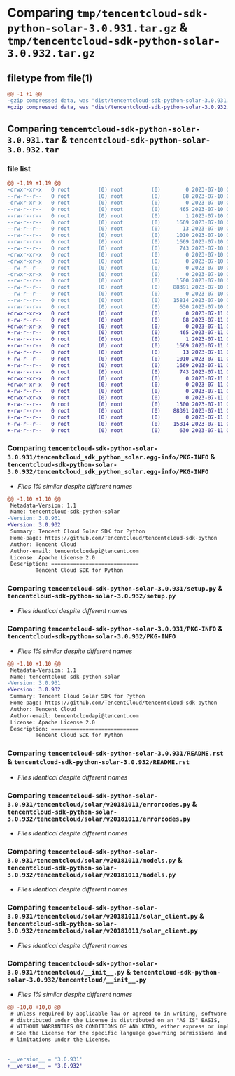 # Comparing `tmp/tencentcloud-sdk-python-solar-3.0.931.tar.gz` & `tmp/tencentcloud-sdk-python-solar-3.0.932.tar.gz`

## filetype from file(1)

```diff
@@ -1 +1 @@
-gzip compressed data, was "dist/tencentcloud-sdk-python-solar-3.0.931.tar", last modified: Mon Jul 10 00:51:16 2023, max compression
+gzip compressed data, was "dist/tencentcloud-sdk-python-solar-3.0.932.tar", last modified: Tue Jul 11 00:58:35 2023, max compression
```

## Comparing `tencentcloud-sdk-python-solar-3.0.931.tar` & `tencentcloud-sdk-python-solar-3.0.932.tar`

### file list

```diff
@@ -1,19 +1,19 @@
-drwxr-xr-x   0 root         (0) root         (0)        0 2023-07-10 00:51:16.000000 tencentcloud-sdk-python-solar-3.0.931/
--rw-r--r--   0 root         (0) root         (0)       88 2023-07-10 00:51:16.000000 tencentcloud-sdk-python-solar-3.0.931/setup.cfg
-drwxr-xr-x   0 root         (0) root         (0)        0 2023-07-10 00:51:16.000000 tencentcloud-sdk-python-solar-3.0.931/tencentcloud_sdk_python_solar.egg-info/
--rw-r--r--   0 root         (0) root         (0)      465 2023-07-10 00:51:16.000000 tencentcloud-sdk-python-solar-3.0.931/tencentcloud_sdk_python_solar.egg-info/SOURCES.txt
--rw-r--r--   0 root         (0) root         (0)        1 2023-07-10 00:51:16.000000 tencentcloud-sdk-python-solar-3.0.931/tencentcloud_sdk_python_solar.egg-info/dependency_links.txt
--rw-r--r--   0 root         (0) root         (0)     1669 2023-07-10 00:51:16.000000 tencentcloud-sdk-python-solar-3.0.931/tencentcloud_sdk_python_solar.egg-info/PKG-INFO
--rw-r--r--   0 root         (0) root         (0)       13 2023-07-10 00:51:16.000000 tencentcloud-sdk-python-solar-3.0.931/tencentcloud_sdk_python_solar.egg-info/top_level.txt
--rw-r--r--   0 root         (0) root         (0)     1010 2023-07-10 00:51:16.000000 tencentcloud-sdk-python-solar-3.0.931/setup.py
--rw-r--r--   0 root         (0) root         (0)     1669 2023-07-10 00:51:16.000000 tencentcloud-sdk-python-solar-3.0.931/PKG-INFO
--rw-r--r--   0 root         (0) root         (0)      743 2023-07-10 00:51:16.000000 tencentcloud-sdk-python-solar-3.0.931/README.rst
-drwxr-xr-x   0 root         (0) root         (0)        0 2023-07-10 00:51:16.000000 tencentcloud-sdk-python-solar-3.0.931/tencentcloud/
-drwxr-xr-x   0 root         (0) root         (0)        0 2023-07-10 00:51:16.000000 tencentcloud-sdk-python-solar-3.0.931/tencentcloud/solar/
--rw-r--r--   0 root         (0) root         (0)        0 2023-07-10 00:51:16.000000 tencentcloud-sdk-python-solar-3.0.931/tencentcloud/solar/__init__.py
-drwxr-xr-x   0 root         (0) root         (0)        0 2023-07-10 00:51:16.000000 tencentcloud-sdk-python-solar-3.0.931/tencentcloud/solar/v20181011/
--rw-r--r--   0 root         (0) root         (0)     1500 2023-07-10 00:51:16.000000 tencentcloud-sdk-python-solar-3.0.931/tencentcloud/solar/v20181011/errorcodes.py
--rw-r--r--   0 root         (0) root         (0)    88391 2023-07-10 00:51:16.000000 tencentcloud-sdk-python-solar-3.0.931/tencentcloud/solar/v20181011/models.py
--rw-r--r--   0 root         (0) root         (0)        0 2023-07-10 00:51:16.000000 tencentcloud-sdk-python-solar-3.0.931/tencentcloud/solar/v20181011/__init__.py
--rw-r--r--   0 root         (0) root         (0)    15814 2023-07-10 00:51:16.000000 tencentcloud-sdk-python-solar-3.0.931/tencentcloud/solar/v20181011/solar_client.py
--rw-r--r--   0 root         (0) root         (0)      630 2023-07-10 00:51:16.000000 tencentcloud-sdk-python-solar-3.0.931/tencentcloud/__init__.py
+drwxr-xr-x   0 root         (0) root         (0)        0 2023-07-11 00:58:35.000000 tencentcloud-sdk-python-solar-3.0.932/
+-rw-r--r--   0 root         (0) root         (0)       88 2023-07-11 00:58:35.000000 tencentcloud-sdk-python-solar-3.0.932/setup.cfg
+drwxr-xr-x   0 root         (0) root         (0)        0 2023-07-11 00:58:35.000000 tencentcloud-sdk-python-solar-3.0.932/tencentcloud_sdk_python_solar.egg-info/
+-rw-r--r--   0 root         (0) root         (0)      465 2023-07-11 00:58:35.000000 tencentcloud-sdk-python-solar-3.0.932/tencentcloud_sdk_python_solar.egg-info/SOURCES.txt
+-rw-r--r--   0 root         (0) root         (0)        1 2023-07-11 00:58:35.000000 tencentcloud-sdk-python-solar-3.0.932/tencentcloud_sdk_python_solar.egg-info/dependency_links.txt
+-rw-r--r--   0 root         (0) root         (0)     1669 2023-07-11 00:58:35.000000 tencentcloud-sdk-python-solar-3.0.932/tencentcloud_sdk_python_solar.egg-info/PKG-INFO
+-rw-r--r--   0 root         (0) root         (0)       13 2023-07-11 00:58:35.000000 tencentcloud-sdk-python-solar-3.0.932/tencentcloud_sdk_python_solar.egg-info/top_level.txt
+-rw-r--r--   0 root         (0) root         (0)     1010 2023-07-11 00:58:34.000000 tencentcloud-sdk-python-solar-3.0.932/setup.py
+-rw-r--r--   0 root         (0) root         (0)     1669 2023-07-11 00:58:35.000000 tencentcloud-sdk-python-solar-3.0.932/PKG-INFO
+-rw-r--r--   0 root         (0) root         (0)      743 2023-07-11 00:58:34.000000 tencentcloud-sdk-python-solar-3.0.932/README.rst
+drwxr-xr-x   0 root         (0) root         (0)        0 2023-07-11 00:58:35.000000 tencentcloud-sdk-python-solar-3.0.932/tencentcloud/
+drwxr-xr-x   0 root         (0) root         (0)        0 2023-07-11 00:58:35.000000 tencentcloud-sdk-python-solar-3.0.932/tencentcloud/solar/
+-rw-r--r--   0 root         (0) root         (0)        0 2023-07-11 00:58:34.000000 tencentcloud-sdk-python-solar-3.0.932/tencentcloud/solar/__init__.py
+drwxr-xr-x   0 root         (0) root         (0)        0 2023-07-11 00:58:35.000000 tencentcloud-sdk-python-solar-3.0.932/tencentcloud/solar/v20181011/
+-rw-r--r--   0 root         (0) root         (0)     1500 2023-07-11 00:58:34.000000 tencentcloud-sdk-python-solar-3.0.932/tencentcloud/solar/v20181011/errorcodes.py
+-rw-r--r--   0 root         (0) root         (0)    88391 2023-07-11 00:58:34.000000 tencentcloud-sdk-python-solar-3.0.932/tencentcloud/solar/v20181011/models.py
+-rw-r--r--   0 root         (0) root         (0)        0 2023-07-11 00:58:34.000000 tencentcloud-sdk-python-solar-3.0.932/tencentcloud/solar/v20181011/__init__.py
+-rw-r--r--   0 root         (0) root         (0)    15814 2023-07-11 00:58:34.000000 tencentcloud-sdk-python-solar-3.0.932/tencentcloud/solar/v20181011/solar_client.py
+-rw-r--r--   0 root         (0) root         (0)      630 2023-07-11 00:58:34.000000 tencentcloud-sdk-python-solar-3.0.932/tencentcloud/__init__.py
```

### Comparing `tencentcloud-sdk-python-solar-3.0.931/tencentcloud_sdk_python_solar.egg-info/PKG-INFO` & `tencentcloud-sdk-python-solar-3.0.932/tencentcloud_sdk_python_solar.egg-info/PKG-INFO`

 * *Files 1% similar despite different names*

```diff
@@ -1,10 +1,10 @@
 Metadata-Version: 1.1
 Name: tencentcloud-sdk-python-solar
-Version: 3.0.931
+Version: 3.0.932
 Summary: Tencent Cloud Solar SDK for Python
 Home-page: https://github.com/TencentCloud/tencentcloud-sdk-python
 Author: Tencent Cloud
 Author-email: tencentcloudapi@tencent.com
 License: Apache License 2.0
 Description: ============================
         Tencent Cloud SDK for Python
```

### Comparing `tencentcloud-sdk-python-solar-3.0.931/setup.py` & `tencentcloud-sdk-python-solar-3.0.932/setup.py`

 * *Files identical despite different names*

### Comparing `tencentcloud-sdk-python-solar-3.0.931/PKG-INFO` & `tencentcloud-sdk-python-solar-3.0.932/PKG-INFO`

 * *Files 1% similar despite different names*

```diff
@@ -1,10 +1,10 @@
 Metadata-Version: 1.1
 Name: tencentcloud-sdk-python-solar
-Version: 3.0.931
+Version: 3.0.932
 Summary: Tencent Cloud Solar SDK for Python
 Home-page: https://github.com/TencentCloud/tencentcloud-sdk-python
 Author: Tencent Cloud
 Author-email: tencentcloudapi@tencent.com
 License: Apache License 2.0
 Description: ============================
         Tencent Cloud SDK for Python
```

### Comparing `tencentcloud-sdk-python-solar-3.0.931/README.rst` & `tencentcloud-sdk-python-solar-3.0.932/README.rst`

 * *Files identical despite different names*

### Comparing `tencentcloud-sdk-python-solar-3.0.931/tencentcloud/solar/v20181011/errorcodes.py` & `tencentcloud-sdk-python-solar-3.0.932/tencentcloud/solar/v20181011/errorcodes.py`

 * *Files identical despite different names*

### Comparing `tencentcloud-sdk-python-solar-3.0.931/tencentcloud/solar/v20181011/models.py` & `tencentcloud-sdk-python-solar-3.0.932/tencentcloud/solar/v20181011/models.py`

 * *Files identical despite different names*

### Comparing `tencentcloud-sdk-python-solar-3.0.931/tencentcloud/solar/v20181011/solar_client.py` & `tencentcloud-sdk-python-solar-3.0.932/tencentcloud/solar/v20181011/solar_client.py`

 * *Files identical despite different names*

### Comparing `tencentcloud-sdk-python-solar-3.0.931/tencentcloud/__init__.py` & `tencentcloud-sdk-python-solar-3.0.932/tencentcloud/__init__.py`

 * *Files 1% similar despite different names*

```diff
@@ -10,8 +10,8 @@
 # Unless required by applicable law or agreed to in writing, software
 # distributed under the License is distributed on an "AS IS" BASIS,
 # WITHOUT WARRANTIES OR CONDITIONS OF ANY KIND, either express or implied.
 # See the License for the specific language governing permissions and
 # limitations under the License.
 
 
-__version__ = '3.0.931'
+__version__ = '3.0.932'
```

